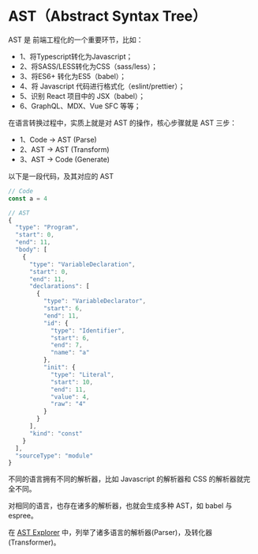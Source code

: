 # AST（Abstract Syntax Tree）

AST 是 前端工程化的一个重要环节，比如：

* 1、将Typescript转化为Javascript；
* 2、将SASS/LESS转化为CSS（sass/less）；
* 3、将ES6+ 转化为ES5（babel）；
* 4、将 Javascript 代码进行格式化（eslint/prettier）；
* 5、识别 React 项目中的 JSX（babel）；
* 6、GraphQL、MDX、Vue SFC 等等；

在语言转换过程中，实质上就是对 AST 的操作，核心步骤就是 AST 三步：

* 1、Code -> AST (Parse)
* 2、AST -> AST (Transform)
* 3、AST -> Code (Generate)

以下是一段代码，及其对应的 AST

```js
// Code
const a = 4

// AST
{
  "type": "Program",
  "start": 0,
  "end": 11,
  "body": [
    {
      "type": "VariableDeclaration",
      "start": 0,
      "end": 11,
      "declarations": [
        {
          "type": "VariableDeclarator",
          "start": 6,
          "end": 11,
          "id": {
            "type": "Identifier",
            "start": 6,
            "end": 7,
            "name": "a"
          },
          "init": {
            "type": "Literal",
            "start": 10,
            "end": 11,
            "value": 4,
            "raw": "4"
          }
        }
      ],
      "kind": "const"
    }
  ],
  "sourceType": "module"
}
```

不同的语言拥有不同的解析器，比如 Javascript 的解析器和 CSS 的解析器就完全不同。

对相同的语言，也存在诸多的解析器，也就会生成多种 AST，如 babel 与 espree。

在 [AST Explorer](https://astexplorer.net/) 中，列举了诸多语言的解析器(Parser)，及转化器(Transformer)。
